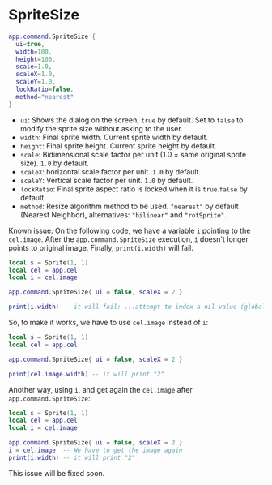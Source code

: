 # SpriteSize

```lua
app.command.SpriteSize {
  ui=true,
  width=100,
  height=100,
  scale=1.0,
  scaleX=1.0,
  scaleY=1.0,
  lockRatio=false,
  method="nearest"
}
```

* `ui`: Shows the dialog on the screen, `true` by default. Set to `false` to modify the sprite size without asking to the user.
* `width`: Final sprite width. Current sprite width by default.
* `height`: Final sprite height. Current sprite height by default.
* `scale`: Bidimensional scale factor per unit (1.0 = same original sprite size). `1.0` by default.
* `scaleX`: horizontal scale factor per unit. `1.0` by default.
* `scaleY`: Vertical scale factor per unit. `1.0` by default.
* `lockRatio`: Final sprite aspect ratio is locked when it is `true`.`false` by default.
* `method`: Resize algorithm method to be used. `"nearest"` by default (Nearest Neighbor), alternatives: `"bilinear"` and `"rotSprite"`.

Known issue: On the following code, we have a variable `i` pointing to the `cel.image`. After the `app.command.SpriteSize` execution, `i` doesn't longer points to original image. Finally, `print(i.width)` will fail.

```lua
local s = Sprite(1, 1)
local cel = app.cel
local i = cel.image

app.command.SpriteSize{ ui = false, scaleX = 2 }

print(i.width) -- it will fail: ...attempt to index a nil value (global 'i')
```

So, to make it works, we have to use `cel.image` instead of `i`:

```lua
local s = Sprite(1, 1)
local cel = app.cel

app.command.SpriteSize{ ui = false, scaleX = 2 }

print(cel.image.width) -- it will print "2"
```
Another way, using `i`, and get again the `cel.image` after `app.command.SpriteSize`:

```lua
local s = Sprite(1, 1)
local cel = app.cel
local i = cel.image

app.command.SpriteSize{ ui = false, scaleX = 2 }
i = cel.image  -- We have to get the image again
print(i.width) -- it will print "2"
```

This issue will be fixed soon.
